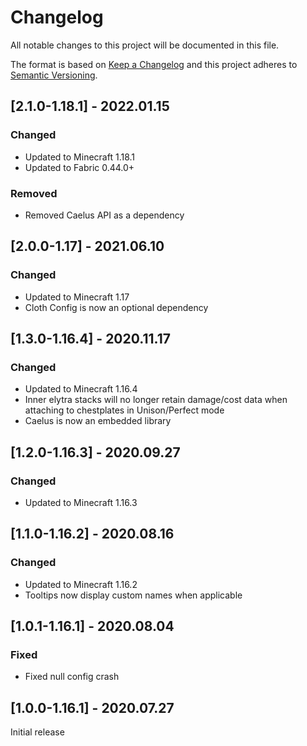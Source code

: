 # Changelog
All notable changes to this project will be documented in this file.

The format is based on [Keep a Changelog](http://keepachangelog.com/en/1.0.0/) and this project adheres to [Semantic Versioning](http://semver.org/spec/v2.0.0.html).

## [2.1.0-1.18.1] - 2022.01.15
### Changed
- Updated to Minecraft 1.18.1
- Updated to Fabric 0.44.0+
### Removed
- Removed Caelus API as a dependency

## [2.0.0-1.17] - 2021.06.10
### Changed
- Updated to Minecraft 1.17
- Cloth Config is now an optional dependency

## [1.3.0-1.16.4] - 2020.11.17
### Changed
- Updated to Minecraft 1.16.4
- Inner elytra stacks will no longer retain damage/cost data when attaching to chestplates in Unison/Perfect mode
- Caelus is now an embedded library

## [1.2.0-1.16.3] - 2020.09.27
### Changed
- Updated to Minecraft 1.16.3

## [1.1.0-1.16.2] - 2020.08.16
### Changed
- Updated to Minecraft 1.16.2
- Tooltips now display custom names when applicable

## [1.0.1-1.16.1] - 2020.08.04
### Fixed
- Fixed null config crash

## [1.0.0-1.16.1] - 2020.07.27
Initial release
